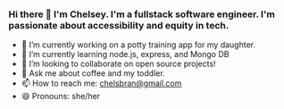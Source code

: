 ### Hi there 👋 I'm Chelsey. I'm a fullstack software engineer. I'm passionate about accessibility and equity in tech.

- 🔭 I’m currently working on a potty training app for my daughter.
- 🌱 I’m currently learning node.js, express, and Mongo DB
- 👯 I’m looking to collaborate on open source projects!
- 💬 Ask me about coffee and my toddler.
- 📫 How to reach me: chelsbran@gmail.com
- 😄 Pronouns: she/her
